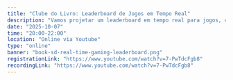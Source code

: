 ```yaml
---
title: "Clube do Livro: Leaderboard de Jogos em Tempo Real"
description: "Vamos projetar um leaderboard em tempo real para jogos, cobrindo requisitos funcionais e não funcionais, estimativas, APIs, e possíveis arquiteturas."
date: "2025-10-07"
time: "20:00-22:00"
location: "Online via Youtube"
type: "online"
banner: "book-sd-real-time-gaming-leaderboard.png"
registrationLink: "https://www.youtube.com/watch?v=7-PwTdcFgb8"
recordingLink: "https://www.youtube.com/watch?v=7-PwTdcFgb8"
---
```

